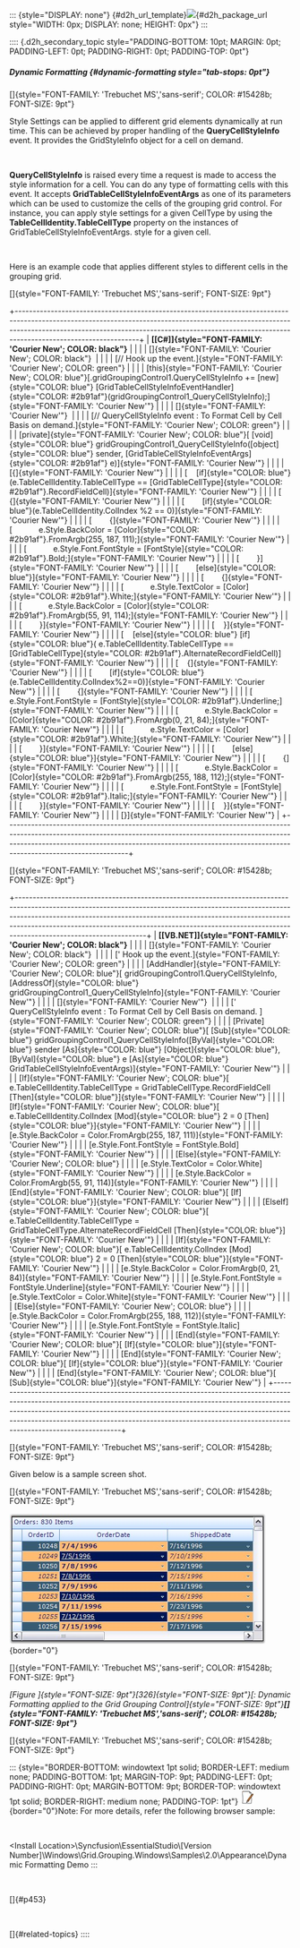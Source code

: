 ::: {style="DISPLAY: none"}
[](ms-xhelp:///?Id=d2h_url_template){#d2h_url_template}![](!package_url!){#d2h_package_url style="WIDTH: 0px; DISPLAY: none; HEIGHT: 0px"}
:::

:::: {.d2h_secondary_topic style="PADDING-BOTTOM: 10pt; MARGIN: 0pt; PADDING-LEFT: 0pt; PADDING-RIGHT: 0pt; PADDING-TOP: 0pt"}
##### Dynamic Formatting {#dynamic-formatting style="tab-stops: 0pt"}

[]{style="FONT-FAMILY: 'Trebuchet MS','sans-serif'; COLOR: #15428b; FONT-SIZE: 9pt"} 

Style Settings can be applied to different grid elements dynamically at run time. This can be achieved by proper handling of the **QueryCellStyleInfo** event. It provides the GridStyleInfo object for a cell on demand.

 

**QueryCellStyleInfo** is raised every time a request is made to access the style information for a cell. You can do any type of formatting cells with this event. It accepts **GridTableCellStyleInfoEventArgs** as one of its parameters which can be used to customize the cells of the grouping grid control. For instance, you can apply style settings for a given CellType by using the **TableCellIdentity.TableCellType** property on the instances of GridTableCellStyleInfoEventArgs. style for a given cell.

 

Here is an example code that applies different styles to different cells in the grouping grid.

[]{style="FONT-FAMILY: 'Trebuchet MS','sans-serif'; FONT-SIZE: 9pt"} 

+----------------------------------------------------------------------------------------------------------------------------------------------------------------------------------------------------------------------------------------------------------------------------+
| **[\[C#\]]{style="FONT-FAMILY: 'Courier New'; COLOR: black"}**                                                                                                                                                                                                             |
|                                                                                                                                                                                                                                                                            |
| []{style="FONT-FAMILY: 'Courier New'; COLOR: black"}                                                                                                                                                                                                                       |
|                                                                                                                                                                                                                                                                            |
| [// Hook up the event.]{style="FONT-FAMILY: 'Courier New'; COLOR: green"}                                                                                                                                                                                                  |
|                                                                                                                                                                                                                                                                            |
| [this]{style="FONT-FAMILY: 'Courier New'; COLOR: blue"}[.gridGroupingControl1.QueryCellStyleInfo += [new]{style="COLOR: blue"} [GridTableCellStyleInfoEventHandler]{style="COLOR: #2b91af"}(gridGroupingControl1_QueryCellStyleInfo);]{style="FONT-FAMILY: 'Courier New'"} |
|                                                                                                                                                                                                                                                                            |
| []{style="FONT-FAMILY: 'Courier New'"}                                                                                                                                                                                                                                     |
|                                                                                                                                                                                                                                                                            |
| [// QueryCellStyleInfo event : To Format Cell by Cell Basis on demand.]{style="FONT-FAMILY: 'Courier New'; COLOR: green"}                                                                                                                                                  |
|                                                                                                                                                                                                                                                                            |
| [private]{style="FONT-FAMILY: 'Courier New'; COLOR: blue"}[ [void]{style="COLOR: blue"} gridGroupingControl1_QueryCellStyleInfo([object]{style="COLOR: blue"} sender, [GridTableCellStyleInfoEventArgs]{style="COLOR: #2b91af"} e)]{style="FONT-FAMILY: 'Courier New'"}    |
|                                                                                                                                                                                                                                                                            |
| [{]{style="FONT-FAMILY: 'Courier New'"}                                                                                                                                                                                                                                    |
|                                                                                                                                                                                                                                                                            |
| [    [if]{style="COLOR: blue"}(e.TableCellIdentity.TableCellType == [GridTableCellType]{style="COLOR: #2b91af"}.RecordFieldCell)]{style="FONT-FAMILY: 'Courier New'"}                                                                                                      |
|                                                                                                                                                                                                                                                                            |
| [    {]{style="FONT-FAMILY: 'Courier New'"}                                                                                                                                                                                                                                |
|                                                                                                                                                                                                                                                                            |
| [        [if]{style="COLOR: blue"}(e.TableCellIdentity.ColIndex %2 == 0)]{style="FONT-FAMILY: 'Courier New'"}                                                                                                                                                              |
|                                                                                                                                                                                                                                                                            |
| [        {]{style="FONT-FAMILY: 'Courier New'"}                                                                                                                                                                                                                            |
|                                                                                                                                                                                                                                                                            |
| [            e.Style.BackColor = [Color]{style="COLOR: #2b91af"}.FromArgb(255, 187, 111);]{style="FONT-FAMILY: 'Courier New'"}                                                                                                                                             |
|                                                                                                                                                                                                                                                                            |
| [            e.Style.Font.FontStyle = [FontStyle]{style="COLOR: #2b91af"}.Bold;]{style="FONT-FAMILY: 'Courier New'"}                                                                                                                                                       |
|                                                                                                                                                                                                                                                                            |
| [        }]{style="FONT-FAMILY: 'Courier New'"}                                                                                                                                                                                                                            |
|                                                                                                                                                                                                                                                                            |
| [        [else]{style="COLOR: blue"}]{style="FONT-FAMILY: 'Courier New'"}                                                                                                                                                                                                  |
|                                                                                                                                                                                                                                                                            |
| [        {]{style="FONT-FAMILY: 'Courier New'"}                                                                                                                                                                                                                            |
|                                                                                                                                                                                                                                                                            |
| [            e.Style.TextColor = [Color]{style="COLOR: #2b91af"}.White;]{style="FONT-FAMILY: 'Courier New'"}                                                                                                                                                               |
|                                                                                                                                                                                                                                                                            |
| [            e.Style.BackColor = [Color]{style="COLOR: #2b91af"}.FromArgb(55, 91, 114);]{style="FONT-FAMILY: 'Courier New'"}                                                                                                                                               |
|                                                                                                                                                                                                                                                                            |
| [        }]{style="FONT-FAMILY: 'Courier New'"}                                                                                                                                                                                                                            |
|                                                                                                                                                                                                                                                                            |
| [    }]{style="FONT-FAMILY: 'Courier New'"}                                                                                                                                                                                                                                |
|                                                                                                                                                                                                                                                                            |
| [    [else]{style="COLOR: blue"} [if]{style="COLOR: blue"}( e.TableCellIdentity.TableCellType == [GridTableCellType]{style="COLOR: #2b91af"}.AlternateRecordFieldCell)]{style="FONT-FAMILY: 'Courier New'"}                                                                |
|                                                                                                                                                                                                                                                                            |
| [    {]{style="FONT-FAMILY: 'Courier New'"}                                                                                                                                                                                                                                |
|                                                                                                                                                                                                                                                                            |
| [        [if]{style="COLOR: blue"}(e.TableCellIdentity.ColIndex%2==0)]{style="FONT-FAMILY: 'Courier New'"}                                                                                                                                                                 |
|                                                                                                                                                                                                                                                                            |
| [        {]{style="FONT-FAMILY: 'Courier New'"}                                                                                                                                                                                                                            |
|                                                                                                                                                                                                                                                                            |
| [            e.Style.Font.FontStyle = [FontStyle]{style="COLOR: #2b91af"}.Underline;]{style="FONT-FAMILY: 'Courier New'"}                                                                                                                                                  |
|                                                                                                                                                                                                                                                                            |
| [            e.Style.BackColor = [Color]{style="COLOR: #2b91af"}.FromArgb(0, 21, 84);]{style="FONT-FAMILY: 'Courier New'"}                                                                                                                                                 |
|                                                                                                                                                                                                                                                                            |
| [            e.Style.TextColor = [Color]{style="COLOR: #2b91af"}.White;]{style="FONT-FAMILY: 'Courier New'"}                                                                                                                                                               |
|                                                                                                                                                                                                                                                                            |
| [        }]{style="FONT-FAMILY: 'Courier New'"}                                                                                                                                                                                                                            |
|                                                                                                                                                                                                                                                                            |
| [        [else]{style="COLOR: blue"}]{style="FONT-FAMILY: 'Courier New'"}                                                                                                                                                                                                  |
|                                                                                                                                                                                                                                                                            |
| [        {]{style="FONT-FAMILY: 'Courier New'"}                                                                                                                                                                                                                            |
|                                                                                                                                                                                                                                                                            |
| [            e.Style.BackColor = [Color]{style="COLOR: #2b91af"}.FromArgb(255, 188, 112);]{style="FONT-FAMILY: 'Courier New'"}                                                                                                                                             |
|                                                                                                                                                                                                                                                                            |
| [            e.Style.Font.FontStyle = [FontStyle]{style="COLOR: #2b91af"}.Italic;]{style="FONT-FAMILY: 'Courier New'"}                                                                                                                                                     |
|                                                                                                                                                                                                                                                                            |
| [        }]{style="FONT-FAMILY: 'Courier New'"}                                                                                                                                                                                                                            |
|                                                                                                                                                                                                                                                                            |
| [    }]{style="FONT-FAMILY: 'Courier New'"}                                                                                                                                                                                                                                |
|                                                                                                                                                                                                                                                                            |
| [}]{style="FONT-FAMILY: 'Courier New'"}                                                                                                                                                                                                                                    |
+----------------------------------------------------------------------------------------------------------------------------------------------------------------------------------------------------------------------------------------------------------------------------+

[]{style="FONT-FAMILY: 'Trebuchet MS','sans-serif'; COLOR: #15428b; FONT-SIZE: 9pt"} 

+------------------------------------------------------------------------------------------------------------------------------------------------------------------------------------------------------------------------------------------------------------------------------------------------------------------------------------------------------------+
| **[\[VB.NET\]]{style="FONT-FAMILY: 'Courier New'; COLOR: black"}**                                                                                                                                                                                                                                                                                         |
|                                                                                                                                                                                                                                                                                                                                                            |
| []{style="FONT-FAMILY: 'Courier New'; COLOR: black"}                                                                                                                                                                                                                                                                                                       |
|                                                                                                                                                                                                                                                                                                                                                            |
| [\' Hook up the event.]{style="FONT-FAMILY: 'Courier New'; COLOR: green"}                                                                                                                                                                                                                                                                                  |
|                                                                                                                                                                                                                                                                                                                                                            |
| [AddHandler]{style="FONT-FAMILY: 'Courier New'; COLOR: blue"}[ gridGroupingControl1.QueryCellStyleInfo, [AddressOf]{style="COLOR: blue"} gridGroupingControl1_QueryCellStyleInfo]{style="FONT-FAMILY: 'Courier New'"}                                                                                                                                      |
|                                                                                                                                                                                                                                                                                                                                                            |
| []{style="FONT-FAMILY: 'Courier New'"}                                                                                                                                                                                                                                                                                                                     |
|                                                                                                                                                                                                                                                                                                                                                            |
| [\' QueryCellStyleInfo event : To Format Cell by Cell Basis on demand. ]{style="FONT-FAMILY: 'Courier New'; COLOR: green"}                                                                                                                                                                                                                                 |
|                                                                                                                                                                                                                                                                                                                                                            |
| [Private]{style="FONT-FAMILY: 'Courier New'; COLOR: blue"}[ [Sub]{style="COLOR: blue"} gridGroupingControl1_QueryCellStyleInfo([ByVal]{style="COLOR: blue"} sender [As]{style="COLOR: blue"} [Object]{style="COLOR: blue"}, [ByVal]{style="COLOR: blue"} e [As]{style="COLOR: blue"} GridTableCellStyleInfoEventArgs)]{style="FONT-FAMILY: 'Courier New'"} |
|                                                                                                                                                                                                                                                                                                                                                            |
| [If]{style="FONT-FAMILY: 'Courier New'; COLOR: blue"}[ e.TableCellIdentity.TableCellType = GridTableCellType.RecordFieldCell [Then]{style="COLOR: blue"}]{style="FONT-FAMILY: 'Courier New'"}                                                                                                                                                              |
|                                                                                                                                                                                                                                                                                                                                                            |
| [If]{style="FONT-FAMILY: 'Courier New'; COLOR: blue"}[ e.TableCellIdentity.ColIndex [Mod]{style="COLOR: blue"} 2 = 0 [Then]{style="COLOR: blue"}]{style="FONT-FAMILY: 'Courier New'"}                                                                                                                                                                      |
|                                                                                                                                                                                                                                                                                                                                                            |
| [e.Style.BackColor = Color.FromArgb(255, 187, 111)]{style="FONT-FAMILY: 'Courier New'"}                                                                                                                                                                                                                                                                    |
|                                                                                                                                                                                                                                                                                                                                                            |
| [e.Style.Font.FontStyle = FontStyle.Bold]{style="FONT-FAMILY: 'Courier New'"}                                                                                                                                                                                                                                                                              |
|                                                                                                                                                                                                                                                                                                                                                            |
| [Else]{style="FONT-FAMILY: 'Courier New'; COLOR: blue"}                                                                                                                                                                                                                                                                                                    |
|                                                                                                                                                                                                                                                                                                                                                            |
| [e.Style.TextColor = Color.White]{style="FONT-FAMILY: 'Courier New'"}                                                                                                                                                                                                                                                                                      |
|                                                                                                                                                                                                                                                                                                                                                            |
| [e.Style.BackColor = Color.FromArgb(55, 91, 114)]{style="FONT-FAMILY: 'Courier New'"}                                                                                                                                                                                                                                                                      |
|                                                                                                                                                                                                                                                                                                                                                            |
| [End]{style="FONT-FAMILY: 'Courier New'; COLOR: blue"}[ [If]{style="COLOR: blue"}]{style="FONT-FAMILY: 'Courier New'"}                                                                                                                                                                                                                                     |
|                                                                                                                                                                                                                                                                                                                                                            |
| [ElseIf]{style="FONT-FAMILY: 'Courier New'; COLOR: blue"}[ e.TableCellIdentity.TableCellType = GridTableCellType.AlternateRecordFieldCell [Then]{style="COLOR: blue"}]{style="FONT-FAMILY: 'Courier New'"}                                                                                                                                                 |
|                                                                                                                                                                                                                                                                                                                                                            |
| [If]{style="FONT-FAMILY: 'Courier New'; COLOR: blue"}[ e.TableCellIdentity.ColIndex [Mod]{style="COLOR: blue"} 2 = 0 [Then]{style="COLOR: blue"}]{style="FONT-FAMILY: 'Courier New'"}                                                                                                                                                                      |
|                                                                                                                                                                                                                                                                                                                                                            |
| [e.Style.BackColor = Color.FromArgb(0, 21, 84)]{style="FONT-FAMILY: 'Courier New'"}                                                                                                                                                                                                                                                                        |
|                                                                                                                                                                                                                                                                                                                                                            |
| [e.Style.Font.FontStyle = FontStyle.Underline]{style="FONT-FAMILY: 'Courier New'"}                                                                                                                                                                                                                                                                         |
|                                                                                                                                                                                                                                                                                                                                                            |
| [e.Style.TextColor = Color.White]{style="FONT-FAMILY: 'Courier New'"}                                                                                                                                                                                                                                                                                      |
|                                                                                                                                                                                                                                                                                                                                                            |
| [Else]{style="FONT-FAMILY: 'Courier New'; COLOR: blue"}                                                                                                                                                                                                                                                                                                    |
|                                                                                                                                                                                                                                                                                                                                                            |
| [e.Style.BackColor = Color.FromArgb(255, 188, 112)]{style="FONT-FAMILY: 'Courier New'"}                                                                                                                                                                                                                                                                    |
|                                                                                                                                                                                                                                                                                                                                                            |
| [e.Style.Font.FontStyle = FontStyle.Italic]{style="FONT-FAMILY: 'Courier New'"}                                                                                                                                                                                                                                                                            |
|                                                                                                                                                                                                                                                                                                                                                            |
| [End]{style="FONT-FAMILY: 'Courier New'; COLOR: blue"}[ [If]{style="COLOR: blue"}]{style="FONT-FAMILY: 'Courier New'"}                                                                                                                                                                                                                                     |
|                                                                                                                                                                                                                                                                                                                                                            |
| [End]{style="FONT-FAMILY: 'Courier New'; COLOR: blue"}[ [If]{style="COLOR: blue"}]{style="FONT-FAMILY: 'Courier New'"}                                                                                                                                                                                                                                     |
|                                                                                                                                                                                                                                                                                                                                                            |
| [End]{style="FONT-FAMILY: 'Courier New'; COLOR: blue"}[ [Sub]{style="COLOR: blue"}]{style="FONT-FAMILY: 'Courier New'"}                                                                                                                                                                                                                                    |
+------------------------------------------------------------------------------------------------------------------------------------------------------------------------------------------------------------------------------------------------------------------------------------------------------------------------------------------------------------+

[]{style="FONT-FAMILY: 'Trebuchet MS','sans-serif'; COLOR: #15428b; FONT-SIZE: 9pt"} 

Given below is a sample screen shot.

[]{style="FONT-FAMILY: 'Trebuchet MS','sans-serif'; COLOR: #15428b; FONT-SIZE: 9pt"} 

![](ImagesExt/image91_384.jpg){border="0"}

[]{style="FONT-FAMILY: 'Trebuchet MS','sans-serif'; COLOR: #15428b; FONT-SIZE: 9pt"} 

*[Figure ]{style="FONT-SIZE: 9pt"}[326]{style="FONT-SIZE: 9pt"}[: Dynamic Formatting applied to the Grid Grouping Control]{style="FONT-SIZE: 9pt"}****[]{style="FONT-FAMILY: 'Trebuchet MS','sans-serif'; COLOR: #15428b; FONT-SIZE: 9pt"}***

[]{style="FONT-FAMILY: 'Trebuchet MS','sans-serif'; COLOR: #15428b; FONT-SIZE: 9pt"} 

::: {style="BORDER-BOTTOM: windowtext 1pt solid; BORDER-LEFT: medium none; PADDING-BOTTOM: 1pt; MARGIN-TOP: 9pt; PADDING-LEFT: 0pt; PADDING-RIGHT: 0pt; MARGIN-BOTTOM: 9pt; BORDER-TOP: windowtext 1pt solid; BORDER-RIGHT: medium none; PADDING-TOP: 1pt"}
![](ImagesExt/image91_1.jpg){border="0"}Note: For more details, refer the following browser sample:

 

\<Install Location\>\\Syncfusion\\EssentialStudio\\\[Version Number\]\\Windows\\Grid.Grouping.Windows\\Samples\\2.0\\Appearance\\Dynamic Formatting Demo
:::

 

[]{#p453} 

 

[]{#related-topics}
::::
